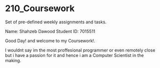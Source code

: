 # 210_Coursework
Set of pre-defined weekly assignments and tasks.

Name: Shahzeb Dawood
Student ID: 7015511

Good Day! and welcome to my Coursework!.

I wouldnt say im the most proffesional programmer or even remotely close but i have a passion for it
and hence i am a Computer Scientist in the making.
